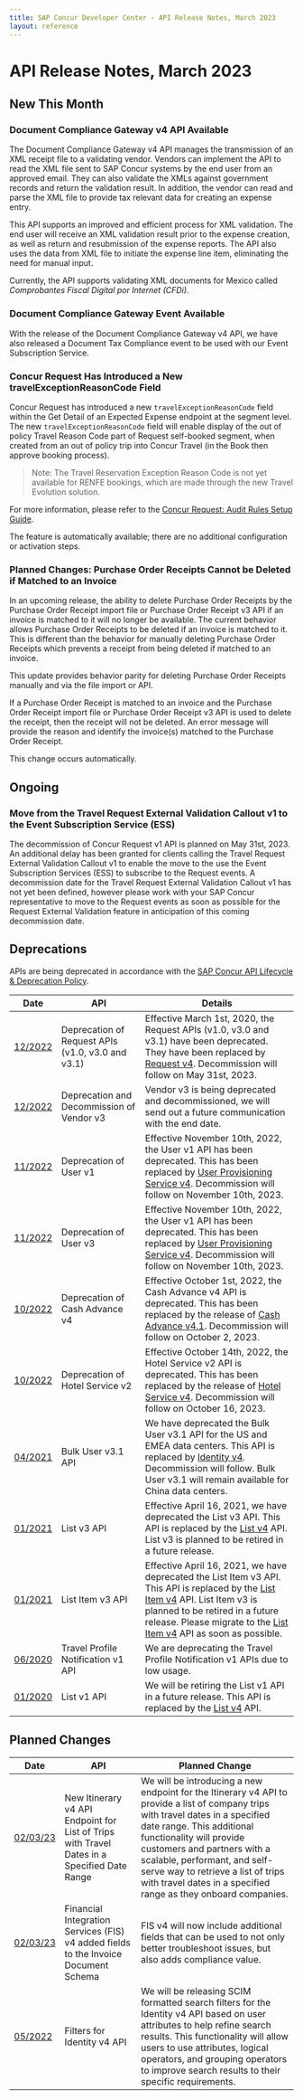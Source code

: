 ```yaml
---
title: SAP Concur Developer Center - API Release Notes, March 2023
layout: reference
---
```

# API Release Notes, March 2023

## New This Month

### Document Compliance Gateway v4 API Available

The Document Compliance Gateway v4 API manages the transmission of an XML receipt file to a validating vendor. Vendors can implement the API to read the XML file sent to SAP Concur systems by the end user from an approved email. They can also validate the XMLs against government records and return the validation result. In addition, the vendor can read and parse the XML file to provide tax relevant data for creating an expense entry.

This API supports an improved and efficient process for XML validation. The end user will receive an XML validation result prior to the expense creation, as well as return and resubmission of the expense reports. The API also uses the data from XML file to initiate the expense line item, eliminating the need for manual input.

Currently, the API supports validating XML documents for Mexico called *Comprobantes Fiscal Digital por Internet (CFDi)*.

### Document Compliance Gateway Event Available

With the release of the Document Compliance Gateway v4 API, we have also released a Document Tax Compliance event to be used with our Event Subscription Service.

### Concur Request Has Introduced a New travelExceptionReasonCode Field 

Concur Request has introduced a new `travelExceptionReasonCode` field within the Get Detail of an Expected Expense endpoint at the segment level. The new `travelExceptionReasonCode` field will enable display of the out of policy Travel Reason Code part of Request self-booked segment, when created from an out of policy trip into Concur Travel (in the Book then approve booking process).

>Note: The Travel Reservation Exception Reason Code is not yet available for RENFE bookings, which are made through the new Travel Evolution solution.

For more information, please refer to the [Concur Request: Audit Rules Setup Guide](https://www.concurtraining.com/customers/tech_pubs/Docs/_Current/SG_Req/Req_SG_Audit_Rules.pdf).

The feature is automatically available; there are no additional configuration or activation steps.

### Planned Changes: Purchase Order Receipts Cannot be Deleted if Matched to an Invoice

In an upcoming release, the ability to delete Purchase Order Receipts by the Purchase Order Receipt import file or Purchase Order Receipt v3 API if an invoice is matched to it will no longer be available. The current behavior allows Purchase Order Receipts to be deleted if an invoice is matched to it. This is different than the behavior for manually deleting Purchase Order Receipts which prevents a receipt from being deleted if matched to an invoice.

This update provides behavior parity for deleting Purchase Order Receipts manually and via the file import or API.

If a Purchase Order Receipt is matched to an invoice and the Purchase Order Receipt import file or Purchase Order Receipt v3 API is used to delete the receipt, then the receipt will not be deleted. An error message will provide the reason and identify the invoice(s) matched to the Purchase Order Receipt.

This change occurs automatically.

## Ongoing

### Move from the Travel Request External Validation Callout v1 to the Event Subscription Service (ESS)

The decommission of Concur Request v1 API is planned on May 31st, 2023. An additional delay has been granted for clients calling the Travel Request External Validation Callout v1 to enable the move to the use the Event Subscription Services (ESS) to subscribe to the Request events. A decommission date for the Travel Request External Validation Callout v1 has not yet been defined, however please work with your SAP Concur representative to move to the Request events as soon as possible for the Request External Validation feature in anticipation of this coming decommission date.
 
## Deprecations

APIs are being deprecated in accordance with the [SAP Concur API Lifecycle & Deprecation Policy](/tools-support/deprecation-policy.html).

Date|API|Details
---|---|---
[12/2022](/tools-support/release-notes/api/2022-12-02.html)|Deprecation of Request APIs (v1.0, v3.0 and v3.1)|Effective March 1st, 2020, the Request APIs (v1.0, v3.0 and v3.1) have been deprecated. They have been replaced by [Request v4](/api-reference/request/v4.get-started.html). Decommission will follow on May 31st, 2023.
[12/2022](/tools-support/release-notes/api/2022-12-02.html)|Deprecation and Decommission of Vendor v3|Vendor v3 is being deprecated and decommissioned, we will send out a future communication with the end date.
[11/2022](/tools-support/release-notes/api/2022-11-10.html)|Deprecation of User v1|Effective November 10th, 2022, the User v1 API has been deprecated. This has been replaced by [User Provisioning Service v4](/api-reference/user-provisioning/v4.user-provisioning.html). Decommission will follow on November 10th, 2023.
[11/2022](/tools-support/release-notes/api/2022-11-10.html)|Deprecation of User v3|Effective November 10th, 2022, the User v1 API has been deprecated. This has been replaced by [User Provisioning Service v4](/api-reference/user-provisioning/v4.user-provisioning.html). Decommission will follow on November 10th, 2023.
[10/2022](/tools-support/release-notes/api/2022-10-14.html)|Deprecation of Cash Advance v4|Effective October 1st, 2022, the Cash Advance v4 API is deprecated. This has been replaced by the release of [Cash Advance v4.1](/api-reference/cash-advance/v4-1.cash-advance.html). Decommission will follow on October 2, 2023.
[10/2022](/tools-support/release-notes/api/2022-10-14.html)|Deprecation of  Hotel Service v2|Effective October 14th, 2022, the Hotel Service v2 API is deprecated. This has been replaced by the release of [Hotel Service v4](/api-reference/direct-connects/hotel-service-4/v4.getting-started.html). Decommission will follow on October 16, 2023.
[04/2021](/tools-support/release-notes/api/archive/2021-04-16.html#planned-deprecation-bulk-user)|Bulk User v3.1 API|We have deprecated the Bulk User v3.1 API for the US and EMEA data centers. This API is replaced by [Identity v4](/api-reference/profile/v4.identity.html). Decommission will follow. Bulk User v3.1 will remain available for China data centers.
[01/2021](/tools-support/release-notes/api/archive/2021-01-22.html#planned-list-deprecation)|List v3 API|Effective April 16, 2021, we have deprecated the List v3 API. This API is replaced by the [List v4](/api-reference/common/lists/v4.list.html) API. List v3 is planned to be retired in a future release.
[01/2021](/tools-support/release-notes/api/archive/2021-01-22.html#planned-list-item-deprecation)|List Item v3 API|Effective April 16, 2021, we have deprecated the List Item v3 API. This API is replaced by the [List Item v4](/api-reference/common/list-item/v4.list-item.html) API. List Item v3 is planned to be retired in a future release. Please migrate to the [List Item v4](/api-reference/common/list-item/v4.list-item.html) API as soon as possible.
[06/2020](/tools-support/release-notes/api/archive/2020-06-24.html#planned-travel-profile-deprecation)|Travel Profile Notification v1 API|We are deprecating the Travel Profile Notification v1 APIs due to low usage.
[01/2020](/tools-support/release-notes/api/archive/2020-04-17.html#ongoing-request-retirement)|List v1 API|We will be retiring the List v1 API in a future release. This API is replaced by the [List v4](/api-reference/common/lists/v4.list.html) API.

## Planned Changes

Date|API|Planned Change
---|---|---
[02/03/23](/tools-support/release-notes/api/2023-02-03.html)|New Itinerary v4 API Endpoint for List of Trips with Travel Dates in a Specified Date Range|We will be introducing a new endpoint for the Itinerary v4 API to provide a list of company trips with travel dates in a specified date range. This additional functionality will provide customers and partners with a scalable, performant, and self-serve way to retrieve a list of trips with travel dates in a specified range as they onboard companies.
[02/03/23](/tools-support/release-notes/api/2023-02-03.html)|Financial Integration Services (FIS) v4 added fields to the Invoice Document Schema|FIS v4 will now include additional fields that can be used to not only better troubleshoot issues, but also adds compliance value.
[05/2022](/tools-support/release-notes/api/2022-05-19.html)|Filters for Identity v4 API|We will be releasing SCIM formatted search filters for the Identity v4 API based on user attributes to help refine search results. This functionality will allow users to use attributes, logical operators, and grouping operators to improve search results to their specific requirements.
